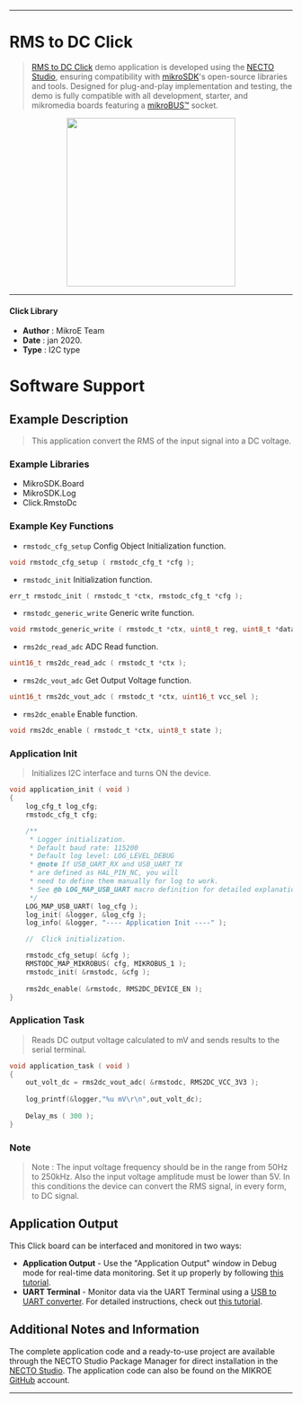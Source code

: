 
---
# RMS to DC Click

> [RMS to DC Click](https://www.mikroe.com/?pid_product=MIKROE-3311) demo application is developed using
the [NECTO Studio](https://www.mikroe.com/necto), ensuring compatibility with [mikroSDK](https://www.mikroe.com/mikrosdk)'s
open-source libraries and tools. Designed for plug-and-play implementation and testing, the demo is fully compatible with
all development, starter, and mikromedia boards featuring a [mikroBUS&trade;](https://www.mikroe.com/mikrobus) socket.

<p align="center">
  <img src="https://www.mikroe.com/?pid_product=MIKROE-3311&image=1" height=300px>
</p>

---

#### Click Library

- **Author**        : MikroE Team
- **Date**          : jan 2020.
- **Type**          : I2C type

# Software Support

## Example Description

> This application convert the RMS of the input signal into a DC voltage.

### Example Libraries

- MikroSDK.Board
- MikroSDK.Log
- Click.RmstoDc

### Example Key Functions

- `rmstodc_cfg_setup` Config Object Initialization function. 
```c
void rmstodc_cfg_setup ( rmstodc_cfg_t *cfg );
``` 
 
- `rmstodc_init` Initialization function. 
```c
err_t rmstodc_init ( rmstodc_t *ctx, rmstodc_cfg_t *cfg );
```

- `rmstodc_generic_write` Generic write function. 
```c
void rmstodc_generic_write ( rmstodc_t *ctx, uint8_t reg, uint8_t *data_buf, uint8_t len );
```

- `rms2dc_read_adc` ADC Read function. 
```c
uint16_t rms2dc_read_adc ( rmstodc_t *ctx );
```
 
- `rms2dc_vout_adc` Get Output Voltage function. 
```c
uint16_t rms2dc_vout_adc ( rmstodc_t *ctx, uint16_t vcc_sel );
```

- `rms2dc_enable` Enable function. 
```c
void rms2dc_enable ( rmstodc_t *ctx, uint8_t state );
```

### Application Init

> Initializes I2C interface and turns ON the device.

```c
void application_init ( void )
{
    log_cfg_t log_cfg;
    rmstodc_cfg_t cfg;

    /** 
     * Logger initialization.
     * Default baud rate: 115200
     * Default log level: LOG_LEVEL_DEBUG
     * @note If USB_UART_RX and USB_UART_TX 
     * are defined as HAL_PIN_NC, you will 
     * need to define them manually for log to work. 
     * See @b LOG_MAP_USB_UART macro definition for detailed explanation.
     */
    LOG_MAP_USB_UART( log_cfg );
    log_init( &logger, &log_cfg );
    log_info( &logger, "---- Application Init ----" );

    //  Click initialization.

    rmstodc_cfg_setup( &cfg );
    RMSTODC_MAP_MIKROBUS( cfg, MIKROBUS_1 );
    rmstodc_init( &rmstodc, &cfg );
    
    rms2dc_enable( &rmstodc, RMS2DC_DEVICE_EN );
}
```

### Application Task

> Reads DC output voltage calculated to mV and
   sends results to the serial terminal.

```c
void application_task ( void )
{
    out_volt_dc = rms2dc_vout_adc( &rmstodc, RMS2DC_VCC_3V3 );
    
    log_printf(&logger,"%u mV\r\n",out_volt_dc);
    
    Delay_ms ( 300 );
}
```

### Note

> Note : The input voltage frequency should be in the range from 50Hz to 250kHz.
> Also the input voltage amplitude must be lower than 5V.
> In this conditions the device can convert the RMS signal, in every form, to DC signal.

## Application Output

This Click board can be interfaced and monitored in two ways:
- **Application Output** - Use the "Application Output" window in Debug mode for real-time data monitoring.
Set it up properly by following [this tutorial](https://www.youtube.com/watch?v=ta5yyk1Woy4).
- **UART Terminal** - Monitor data via the UART Terminal using
a [USB to UART converter](https://www.mikroe.com/click/interface/usb?interface*=uart,uart). For detailed instructions,
check out [this tutorial](https://help.mikroe.com/necto/v2/Getting%20Started/Tools/UARTTerminalTool).

## Additional Notes and Information

The complete application code and a ready-to-use project are available through the NECTO Studio Package Manager for 
direct installation in the [NECTO Studio](https://www.mikroe.com/necto). The application code can also be found on
the MIKROE [GitHub](https://github.com/MikroElektronika/mikrosdk_click_v2) account.

---
